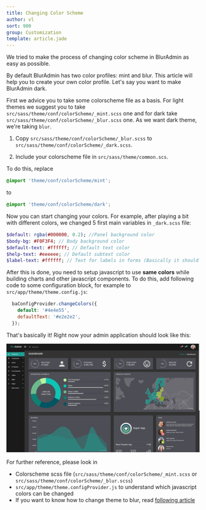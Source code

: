```yaml
---
title: Changing Color Scheme
author: vl
sort: 900
group: Customization
template: article.jade
---
```


We tried to make the process of changing color scheme in BlurAdmin as easy as possible. 

By default BlurAdmin has two color profiles: mint and blur.
This article will help you to create your own color profile.
Let's say you want to make BlurAdmin dark.

First we advice you to take some colorscheme file as a basis. 
For light themes we suggest you to take `src/sass/theme/conf/colorScheme/_mint.scss` one and for dark take `src/sass/theme/conf/colorScheme/_blur.scss` one.
As we want dark theme, we're taking `blur`.

1) Copy `src/sass/theme/conf/colorScheme/_blur.scss` to `src/sass/theme/conf/colorScheme/_dark.scss`.

2) Include your colorscheme file in `src/sass/theme/common.scs`.

To do this, replace 
```scss
@import 'theme/conf/colorScheme/mint';
```

to

```scss
@import 'theme/conf/colorScheme/dark';
```

Now you can start changing your colors.
For example, after playing a bit with different colors, we changed 5 first main variables in `_dark.scss` file:
```sass
$default: rgba(#000000, 0.2); //Panel background color
$body-bg: #F0F3F4; // Body background color
$default-text: #ffffff; // Default text color
$help-text: #eeeeee; // Default subtext color
$label-text: #ffffff; // Text for labels in forms (Basically it should be equal to default-text in most cases)
```

After this is done, you need to setup javascript to use **same colors** while building charts and other javascript components.
To do this, add following code to some configuration block, for example to `src/app/theme/theme.config.js`:
```javascript
  baConfigProvider.changeColors({
    default: '#4e4e55',
    defaultText: '#e2e2e2',
  });
``` 

That's basically it! Right now your admin application should look like this:

![](new-color-scheme.jpg)		

For further reference, please look in
- Colorscheme scss file (`src/sass/theme/conf/colorScheme/_mint.scss` or `src/sass/theme/conf/colorScheme/_blur.scss`)
- `src/app/theme/theme.configProvider.js` to understand which javascript colors can be changed
- If you want to know how to change theme to blur, read [following article](/blur-admin/articles/014-switch-to-blur-theme/)